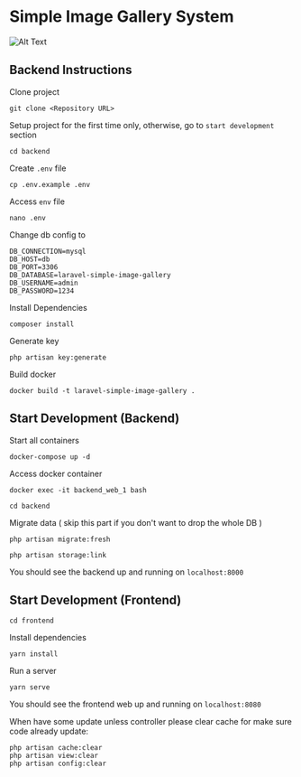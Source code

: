 # Simple Image Gallery System

![Alt Text](https://media.giphy.com/media/12NUbkX6p4xOO4/giphy.gif)

## Backend Instructions

Clone project
```
git clone <Repository URL>
```

Setup project for the first time only, otherwise, go to `start development` section
```
cd backend
```
Create `.env` file
```
cp .env.example .env
```
Access `env` file
```
nano .env
```
Change db config to
```
DB_CONNECTION=mysql
DB_HOST=db
DB_PORT=3306
DB_DATABASE=laravel-simple-image-gallery
DB_USERNAME=admin
DB_PASSWORD=1234
```
Install Dependencies
```
composer install
```
Generate key
```
php artisan key:generate
```
Build docker
```
docker build -t laravel-simple-image-gallery .
```

## Start Development (Backend)

Start all containers
```
docker-compose up -d
```
Access docker container
```
docker exec -it backend_web_1 bash
```
```
cd backend
```
Migrate data ( skip this part if you don't want to drop the whole DB )
```
php artisan migrate:fresh
```
```
php artisan storage:link
```
You should see the backend up and running on `localhost:8000`

## Start Development (Frontend)

```
cd frontend
```
Install dependencies
```
yarn install
```
Run a server
```
yarn serve
```
You should see the frontend web up and running on `localhost:8080`

When have some update unless controller please clear cache for make sure code already update: 
```
php artisan cache:clear
php artisan view:clear
php artisan config:clear
```
